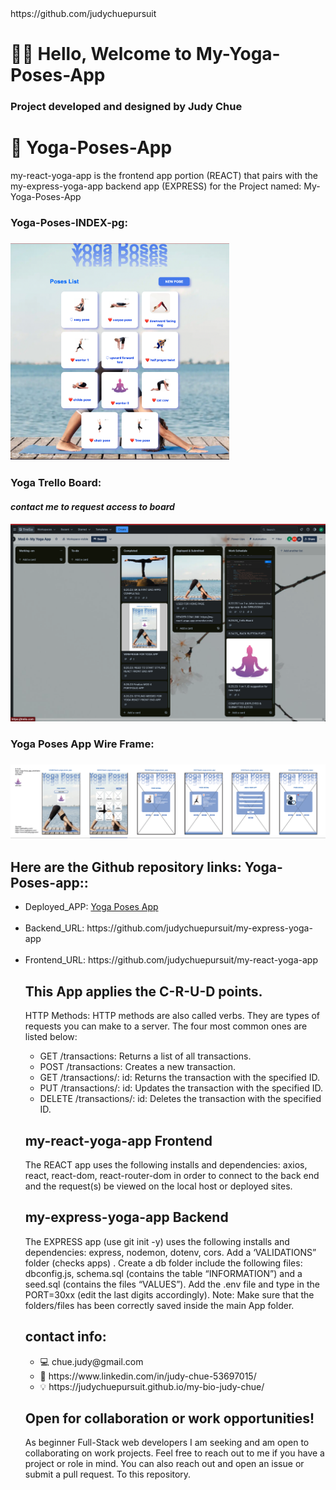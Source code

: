 <html>https://github.com/judychuepursuit  </head>

<!DOCTYPE html>
<html>
  <head>
   <h1>🧘‍♀️ Hello, Welcome to My-Yoga-Poses-App</h1>
<h3>Project developed and designed by Judy Chue</h3>
  </head>
  <body>
    <h1>🙏 Yoga-Poses-App</h1>
    <p>
my-react-yoga-app is the frontend app portion (REACT) that pairs with the my-express-yoga-app backend app (EXPRESS) for the Project named:
My-Yoga-Poses-App

<h3>Yoga-Poses-INDEX-pg:<h3> 
<img alt="my-yoga-poses-app Index page" 
src="src/components/images/frnt_end yoga INDEX.png" width="350"></img>
<br> 
<h3>Yoga Trello Board:</h3> <h4><i>contact me to request access to board</i></h4>
<!-- <li><a href="https://trello.com/invite/b/JcA1OfV8/ATTIb167442d5c2a627dfdef4f59ca4fb326891AB3C0/mod-4-my-yoga-app">
Yoga Trello Board</a></li> -->
<img alt="YOGA-TRELLO BOARD" src="src/components/images/yoga- TRELLO.png" width="550"></img>

<h3>Yoga Poses App Wire Frame:<h3> 
<img alt="YOGA APP_WIRE FRAME" src="src/components/images/yoga_poses app lab wireframe_8.21.23 2 1.png" width="550"></img>

<h2> Here are the Github repository links: Yoga-Poses-app::</h2>
      <ul>
           <li>Deployed_APP: <a href= https://my-react-yoga-app.onrender.com>Yoga Poses App</a></li>
<br>
        <li>Backend_URL: https://github.com/judychuepursuit/my-express-yoga-app</li>
<br>
        <li>Frontend_URL: https://github.com/judychuepursuit/my-react-yoga-app</li>

<h2> This App applies the C-R-U-D points.</h2>
<p>HTTP Methods: HTTP methods are also called verbs. They are types of requests you can make to a server. The four most common ones are listed below:</p>
<ul>
      <li>GET /transactions: Returns a list of all transactions.</li>
      <li>POST /transactions: Creates a new transaction.</li>
      <li>GET /transactions/: id: Returns the transaction with the specified ID.</li>
      <li>PUT /transactions/: id: Updates the transaction with the specified ID.</li>
      <li>DELETE /transactions/: id: Deletes the transaction with the specified ID.</li>
</ul>
<h2>my-react-yoga-app Frontend</h2>
<p>
  The REACT app uses the following installs and dependencies: axios, react, react-dom, react-router-dom in order to connect to the back end and the request(s) be viewed on the local host or deployed sites.
<br>
  <h2>my-express-yoga-app Backend</h2>
The EXPRESS app (use git init -y) uses the following installs and dependencies: express, nodemon, dotenv, cors. Add a ‘VALIDATIONS” folder (checks apps) . 
Create a db folder include the following files: dbconfig.js, schema.sql (contains the table “INFORMATION”) and a seed.sql (contains the files “VALUES”).
Add the .env file and type in the PORT=30xx (edit the last digits accordingly). 
Note: Make sure that the folders/files has been correctly saved inside the main App folder.  
  <h2>contact info:</h2>
<ul>
    <li>💻  chue.judy@gmail.com</li>
    <li>💟  https://www.linkedin.com/in/judy-chue-53697015/</li>
    <li>💡  https://judychuepursuit.github.io/my-bio-judy-chue/</li>
</ul>
</p>
<h2> Open for collaboration or work opportunities!</h2>
<p>
As beginner Full-Stack web developers I am seeking and am open to collaborating on work projects. Feel free to reach out to me if you have a project or role in mind. You can also reach out and open an issue or submit a pull request. To this repository.</p>
